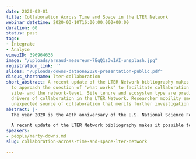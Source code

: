 ```yaml
---
date: 2020-02-01
title: Collaboration Across Time and Space in the LTER Network
webinar_datetime: 2020-03-10T16:00:00.000+00:00
duration: 60
status: past
tags:
- Integrate
- Analyze
vimeoID: 396964636
image: "/uploads/arnaud-mesureur-7EqQ1s3wIAI-unsplash.jpg"
registration_link: ''
slides: "/uploads/downs-dataone2020-presentation-public.pdf"
disqus_shortname: lter-collaboration
short_abstract: A recent update of the LTER Network bibliography makes it possible
  to approach the question of "what works" to facilitate collaboration at both the
  site- and the network-level. Site tenure and ecosystem type are predictably strong
  drivers of collaboration in the LTER Network. Researcher mobility emerged as an
  unexpected source of collaboration that merits further investigation.
abstract: |-
  The year 2020 is the 40th anniversary of the U.S. National Science Foundation's LTER Program, which has grown from a loosely organized set of research projects to a dynamic network of 28 sustained research programs across 18 major biomes. Hypothesis-driven, place-based research has been the Network's bread and butter throughout its 40-year history. Approaches to cross-site synthesis have varied through time, yet collaborative synthesis is essential for understanding the generality of site-based insights, scaling the results, and making them useful for modeling.

  A recent update of the LTER Network bibliography makes it possible to approach the question of "what works" to facilitate collaboration at both the site- and the network-level. Our analysis shows that between 1980 and 2019, the average number of LTER-based publications per site per year grew from 6 to more than 30. For the first 10-15 years of the Network's history, the number of authors and institutions per publication was similar to a comparable sample of non-LTER publications. But the pace of collaboration accelerated rapidly between 1995 and 2019. Today, LTER papers involve nearly twice as many authors and institutions as comparable non-LTER publications. Site tenure and ecosystem type are predictably strong drivers of collaboration in the LTER Network. Researcher mobility emerged as an unexpected source of collaboration that merits further investigation.
speakers:
- people/marty-downs.md
slug: collaboration-across-time-and-space-lter-network

---
```


